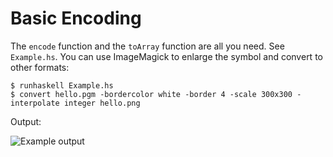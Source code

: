 # Basic Encoding

The `encode` function and the `toArray` function are all you need. See `Example.hs`. You can use ImageMagick to enlarge the symbol and convert to other formats:

    $ runhaskell Example.hs
    $ convert hello.pgm -bordercolor white -border 4 -scale 300x300 -interpolate integer hello.png

Output:

![Example output](/kizzx2/haskell-qrcode/blob/master/doc/hello.png)
